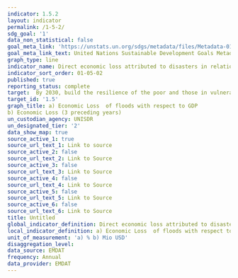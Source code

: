 ```yaml
---
indicator: 1.5.2
layout: indicator
permalink: /1-5-2/
sdg_goal: '1'
data_non_statistical: false
goal_meta_link: 'https://unstats.un.org/sdgs/metadata/files/Metadata-01-05-02.pdf'
goal_meta_link_text: United Nations Sustainable Development Goals Metadata
graph_type: line
indicator_name: Direct economic loss attributed to disasters in relation to global gross domestic product (GDP)
indicator_sort_order: 01-05-02
published: true
reporting_status: complete
target:  By 2030, build the resilience of the poor and those in vulnerable situations and reduce their exposure and vulnerability to climate-related extreme events and other economic, social and environmental shocks and disasters
target_id: '1.5'
graph_title: a) Economic Loss  of floods with respect to GDP
b) Economic Loss (3 preceding years)
un_custodian_agency: UNISDR
un_designated_tier: '2'
data_show_map: true
source_active_1: true
source_url_text_1: Link to source
source_active_2: false
source_url_text_2: Link to Source
source_active_3: false
source_url_text_3: Link to Source
source_active_4: false
source_url_text_4: Link to Source
source_active_5: false
source_url_text_5: Link to Source
source_active_6: false
source_url_text_6: Link to Source
title: Untitled
global_indicator_definition: Direct economic loss attributed to disasters in relation to global gross domestic product (GDP)
local_indicator_definition: a) Economic Loss  of floods with respect to GDP b) Economic Loss (3 preceding years)
unit_of_measurement: 'a) % b) Mio USD'
disaggregation_level: 
data_source: EMDAT
frequency: Annual
data_provider: EMDAT
---
```


